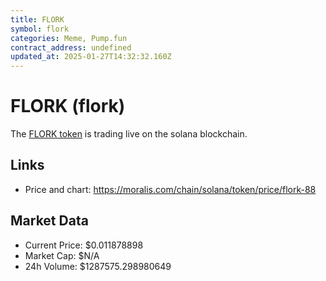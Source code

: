 ```yaml
---
title: FLORK
symbol: flork
categories: Meme, Pump.fun
contract_address: undefined
updated_at: 2025-01-27T14:32:32.160Z
---
```


# FLORK (flork)
The [FLORK token](https://moralis.com/chain/solana/token/price/flork-88) is trading live on the solana blockchain.

## Links
- Price and chart: https://moralis.com/chain/solana/token/price/flork-88

## Market Data
- Current Price: $0.011878898
- Market Cap: $N/A
- 24h Volume: $1287575.298980649
